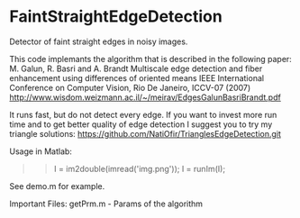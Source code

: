 FaintStraightEdgeDetection
==========================

Detector of faint straight edges in noisy images.

This code implemants the algorithm that is described in the following paper:
M. Galun, R. Basri and A. Brandt
Multiscale edge detection and fiber enhancement using differences of oriented means 
IEEE International Conference on Computer Vision, Rio De Janeiro, ICCV-07 (2007)
http://www.wisdom.weizmann.ac.il/~/meirav/EdgesGalunBasriBrandt.pdf

It runs fast, but do not detect every edge.
If you want to invest more run time and to get better quality of edge detection I suggest you to try my triangle solutions:
https://github.com/NatiOfir/TrianglesEdgeDetection.git

Usage in Matlab:

>> I  = im2double(imread('img.png'));
>> I = runIm(I);

See demo.m for example.

Important Files:
getPrm.m - Params of the algorithm
